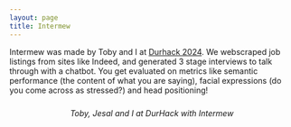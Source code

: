 ```yaml
---
layout: page
title: Intermew
---
```


Intermew was made by Toby and I at [Durhack 2024](https://devpost.com/software/intermew). We webscraped job listings from sites like Indeed, and generated 3 stage interviews to talk through with a chatbot. You get evaluated on metrics like semantic performance (the content of what you are saying), facial expressions (do you come across as stressed?) and head positioning!

<div style="text-align: center;">
<img src="{{site.baseurl}}/assets/images/sample_portfolio/intermew-jesal.jpg" alt="" style="max-width: 100%; max-height: 400px; box-shadow: 0px 4px 6px rgba(0, 0, 0, 0.2)">
<p style="font-style: italic; margin-top: 10px;">Toby, Jesal and I at DurHack with Intermew</p>
</div>